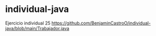 # individual-java

Ejercicio individual 25
https://github.com/BenjaminCastroO/individual-java/blob/main/Trabajador.java
